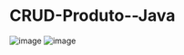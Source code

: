 # CRUD-Produto--Java

![image](https://github.com/V1niSouza/CRUD-Produto--Java/assets/99757527/8afc9386-c4c8-454f-aaa4-55845938f6b3)
![image](https://github.com/V1niSouza/CRUD-Produto--Java/assets/99757527/174d10be-f03a-4697-8f54-416a0f991c37)

